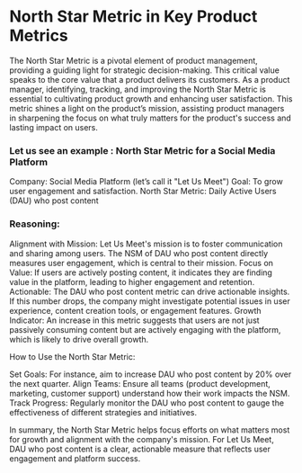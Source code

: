 # North Star Metric in Key Product Metrics

The North Star Metric is a pivotal element of product management, providing a guiding light for strategic decision-making. This critical value speaks to the core value that a product delivers its customers. As a product manager, identifying, tracking, and improving the North Star Metric is essential to cultivating product growth and enhancing user satisfaction. This metric shines a light on the product’s mission, assisting product managers in sharpening the focus on what truly matters for the product's success and lasting impact on users.

### Let us see an example : North Star Metric for a Social Media Platform
Company: Social Media Platform (let’s call it "Let Us Meet")
Goal: To grow user engagement and satisfaction.
North Star Metric: Daily Active Users (DAU) who post content

### Reasoning:

Alignment with Mission: Let Us Meet's mission is to foster communication and sharing among users. The NSM of DAU who post content directly measures user engagement, which is central to their mission.
Focus on Value: If users are actively posting content, it indicates they are finding value in the platform, leading to higher engagement and retention.
Actionable: The DAU who post content metric can drive actionable insights. If this number drops, the company might investigate potential issues in user experience, content creation tools, or engagement features.
Growth Indicator: An increase in this metric suggests that users are not just passively consuming content but are actively engaging with the platform, which is likely to drive overall growth.

How to Use the North Star Metric:

Set Goals: For instance, aim to increase DAU who post content by 20% over the next quarter.
Align Teams: Ensure all teams (product development, marketing, customer support) understand how their work impacts the NSM.
Track Progress: Regularly monitor the DAU who post content to gauge the effectiveness of different strategies and initiatives.

In summary, the North Star Metric helps focus efforts on what matters most for growth and alignment with the company's mission.
For Let Us Meet, DAU who post content is a clear, actionable measure that reflects user engagement and platform success.
